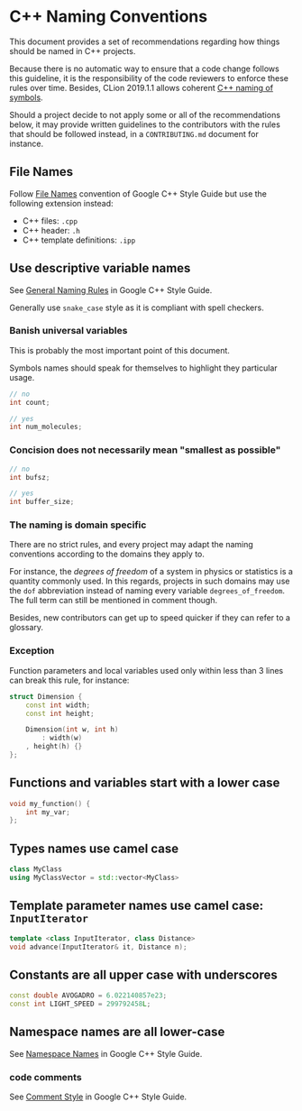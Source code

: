 # C++ Naming Conventions

This document provides a set of recommendations regarding how things should be named
in C++ projects.

Because there is no automatic way to ensure that a code change follows this guideline,
it is the responsibility of the code reviewers to enforce these rules over time.
Besides, CLion 2019.1.1 allows coherent
[C++ naming of symbols](https://blog.jetbrains.com/clion/2019/03/clion-2019-1-embedded-dev-clangformat-memory-view/#code_style).

Should a project decide to not apply some or all of the recommendations
below, it may provide written guidelines to the contributors with the rules
that should be followed instead, in a `CONTRIBUTING.md` document for instance.

## File Names

Follow [File Names](https://google.github.io/styleguide/cppguide.html#General_Naming_Rules)
convention of Google C++ Style Guide but use the following extension instead:

* C++ files: `.cpp`
* C++ header: `.h`
* C++ template definitions: `.ipp`

## Use descriptive variable names

See [General Naming Rules](https://google.github.io/styleguide/cppguide.html#General_Naming_Rules)
in Google C++ Style Guide.

Generally use `snake_case` style as it is compliant with spell checkers.

### Banish universal variables

This is probably the most important point of this document.

Symbols names should speak for themselves to highlight they particular usage.

```cpp
// no
int count;

// yes
int num_molecules;
```

### Concision does not necessarily mean "smallest as possible"

```cpp
// no
int bufsz;

// yes
int buffer_size;
```

### The naming is domain specific

There are no strict rules, and every project may adapt the naming conventions according
to the domains they apply to.

For instance, the _degrees of freedom_ of a system in physics or statistics is a quantity
commonly used. In this regards, projects in such domains may use the `dof` abbreviation
instead of naming every variable `degrees_of_freedom`. The full term can still be
mentioned in comment though.

Besides, new contributors can get up to speed quicker if they can refer to a glossary.

### Exception

Function parameters and local variables used only within less than 3 lines can break this rule, for instance:

```cpp
struct Dimension {
    const int width;
    const int height;

    Dimension(int w, int h)
        : width(w)
	, height(h) {}
};
```

## Functions and variables start with a lower case

```cpp
void my_function() {
	int my_var;
};
```

## Types names use camel case

```cpp
class MyClass
using MyClassVector = std::vector<MyClass>
```

## Template parameter names use camel case: `InputIterator`

```cpp
template <class InputIterator, class Distance>
void advance(InputIterator& it, Distance n);
```

## Constants are all upper case with underscores

```cpp
const double AVOGADRO = 6.022140857e23;
const int LIGHT_SPEED = 299792458L;
```

## Namespace names are all lower-case

See [Namespace Names](https://google.github.io/styleguide/cppguide.html#Namespace_Names)
in Google C++ Style Guide.

### code comments

See [Comment Style](https://google.github.io/styleguide/cppguide.html#Comment_Style)
in Google C++ Style Guide.
